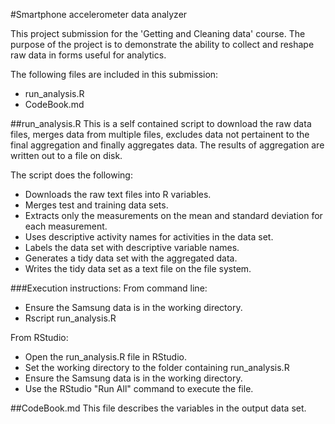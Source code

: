 #Smartphone accelerometer data analyzer

This project submission for the 'Getting and Cleaning data' course. The purpose of the project is to demonstrate the ability to collect and reshape raw data in forms useful for analytics. 

The following files are included in this submission:
* run_analysis.R
* CodeBook.md

##run_analysis.R
This is a self contained script to download the raw data files, merges data from multiple files, excludes data not pertainent to the final aggregation and finally aggregates data. The results of aggregation are written out to a file on disk. 

The script does the following:
* Downloads the raw text files into R variables. 
* Merges test and training data sets. 
* Extracts only the measurements on the mean and standard deviation for each measurement. 
* Uses descriptive activity names for activities in the data set. 
* Labels the data set with descriptive variable names. 
* Generates a tidy data set with the aggregated data. 
* Writes the tidy data set as a text file on the file system.

###Execution instructions:
From command line:
* Ensure the Samsung data is in the working directory. 
* Rscript run_analysis.R

From RStudio:
* Open the run_analysis.R file in RStudio. 
* Set the working directory to the folder containing run_analysis.R
* Ensure the Samsung data is in the working directory. 
* Use the RStudio "Run All" command to execute the file. 

##CodeBook.md
This file describes the variables in the output data set. 

